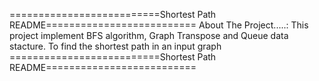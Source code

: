 ==========================Shortest Path README==========================
About The Project.....: This project implement BFS algorithm, Graph Transpose and Queue data stacture.
                        To find the shortest path in an input graph
==========================Shortest Path README========================== 
